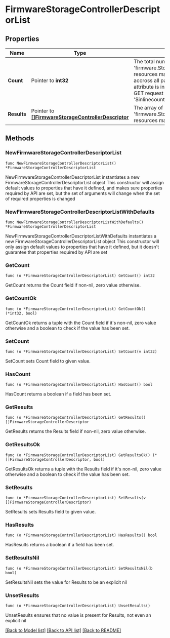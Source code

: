 # FirmwareStorageControllerDescriptorList

## Properties

Name | Type | Description | Notes
------------ | ------------- | ------------- | -------------
**Count** | Pointer to **int32** | The total number of &#39;firmware.StorageControllerDescriptor&#39; resources matching the request, accross all pages. The &#39;Count&#39; attribute is included when the HTTP GET request includes the &#39;$inlinecount&#39; parameter. | [optional] 
**Results** | Pointer to [**[]FirmwareStorageControllerDescriptor**](firmware.StorageControllerDescriptor.md) | The array of &#39;firmware.StorageControllerDescriptor&#39; resources matching the request. | [optional] 

## Methods

### NewFirmwareStorageControllerDescriptorList

`func NewFirmwareStorageControllerDescriptorList() *FirmwareStorageControllerDescriptorList`

NewFirmwareStorageControllerDescriptorList instantiates a new FirmwareStorageControllerDescriptorList object
This constructor will assign default values to properties that have it defined,
and makes sure properties required by API are set, but the set of arguments
will change when the set of required properties is changed

### NewFirmwareStorageControllerDescriptorListWithDefaults

`func NewFirmwareStorageControllerDescriptorListWithDefaults() *FirmwareStorageControllerDescriptorList`

NewFirmwareStorageControllerDescriptorListWithDefaults instantiates a new FirmwareStorageControllerDescriptorList object
This constructor will only assign default values to properties that have it defined,
but it doesn't guarantee that properties required by API are set

### GetCount

`func (o *FirmwareStorageControllerDescriptorList) GetCount() int32`

GetCount returns the Count field if non-nil, zero value otherwise.

### GetCountOk

`func (o *FirmwareStorageControllerDescriptorList) GetCountOk() (*int32, bool)`

GetCountOk returns a tuple with the Count field if it's non-nil, zero value otherwise
and a boolean to check if the value has been set.

### SetCount

`func (o *FirmwareStorageControllerDescriptorList) SetCount(v int32)`

SetCount sets Count field to given value.

### HasCount

`func (o *FirmwareStorageControllerDescriptorList) HasCount() bool`

HasCount returns a boolean if a field has been set.

### GetResults

`func (o *FirmwareStorageControllerDescriptorList) GetResults() []FirmwareStorageControllerDescriptor`

GetResults returns the Results field if non-nil, zero value otherwise.

### GetResultsOk

`func (o *FirmwareStorageControllerDescriptorList) GetResultsOk() (*[]FirmwareStorageControllerDescriptor, bool)`

GetResultsOk returns a tuple with the Results field if it's non-nil, zero value otherwise
and a boolean to check if the value has been set.

### SetResults

`func (o *FirmwareStorageControllerDescriptorList) SetResults(v []FirmwareStorageControllerDescriptor)`

SetResults sets Results field to given value.

### HasResults

`func (o *FirmwareStorageControllerDescriptorList) HasResults() bool`

HasResults returns a boolean if a field has been set.

### SetResultsNil

`func (o *FirmwareStorageControllerDescriptorList) SetResultsNil(b bool)`

 SetResultsNil sets the value for Results to be an explicit nil

### UnsetResults
`func (o *FirmwareStorageControllerDescriptorList) UnsetResults()`

UnsetResults ensures that no value is present for Results, not even an explicit nil

[[Back to Model list]](../README.md#documentation-for-models) [[Back to API list]](../README.md#documentation-for-api-endpoints) [[Back to README]](../README.md)


